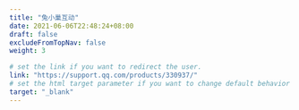 ```yaml
---
title: "兔小巢互动"
date: 2021-06-06T22:48:24+08:00
draft: false
excludeFromTopNav: false
weight: 3

# set the link if you want to redirect the user.
link: "https://support.qq.com/products/330937/"
# set the html target parameter if you want to change default behavior
target: "_blank"
---
```

